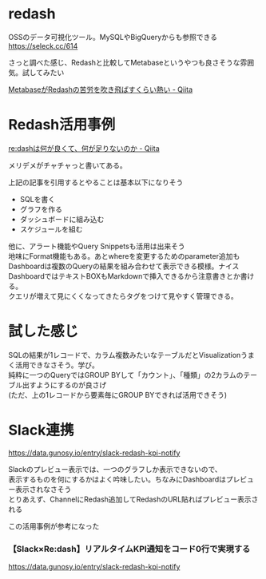 # redash
OSSのデータ可視化ツール。MySQLやBigQueryからも参照できる  
https://seleck.cc/614

さっと調べた感じ、Redashと比較してMetabaseというやつも良さそうな雰囲気。試してみたい

[MetabaseがRedashの苦労を吹き飛ばすくらい熱い - Qiita](https://qiita.com/Ponzmild/items/adc6b8248e1e54e5e1f4)

# Redash活用事例

[re:dashは何が良くて、何が足りないのか - Qiita](https://qiita.com/toyama0919/items/c6c600d8bfd4dcdd69e1)

メリデメがチャチャっと書いてある。

上記の記事を引用するとやることは基本以下になりそう

- SQLを書く
- グラフを作る
- ダッシュボードに組み込む
- スケジュールを組む

他に、アラート機能やQuery Snippetsも活用は出来そう  
地味にFormat機能もある。あとwhereを変更するためのparameter追加も  
Dashboardは複数のQueryの結果を組み合わせて表示できる模様。ナイス  
DashboardではテキストBOXもMarkdownで挿入できるから注意書きとか書ける。  
クエリが増えて見にくくなってきたらタグをつけて見やすく管理できる。

# 試した感じ
SQLの結果が1レコードで、カラム複数みたいなテーブルだとVisualizationうまく活用できなさそう。学び。  
純粋に一つのQueryではGROUP BYして「カウント」、「種類」の2カラムのテーブル出すようにするのが良さげ  
(ただ、上の1レコードから要素毎にGROUP BYできれば活用できそう)

# Slack連携
https://data.gunosy.io/entry/slack-redash-kpi-notify

Slackのプレビュー表示では、一つのグラフしか表示できないので、  
表示するものを何にするかはよく吟味したい。ちなみにDashboardはプレビュー表示されなさそう  
とりあえず、ChannelにRedash追加してRedashのURL貼ればプレビュー表示される

この活用事例が参考になった  
### 【Slack×Re:dash】リアルタイムKPI通知をコード0行で実現する
https://data.gunosy.io/entry/slack-redash-kpi-notify